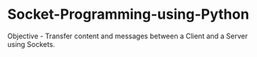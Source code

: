 # Socket-Programming-using-Python

Objective - Transfer content and messages between a Client and a Server using Sockets.
